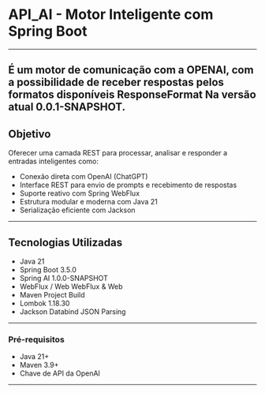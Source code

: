 # API_AI - Motor Inteligente com Spring Boot

---
É um motor de comunicação com a OPENAI,
com a possibilidade de receber respostas
pelos formatos disponíveis ResponseFormat
Na versão atual 0.0.1-SNAPSHOT.
---

## Objetivo

Oferecer uma camada REST para processar, analisar e responder a entradas inteligentes como:

- Conexão direta com OpenAI (ChatGPT)
- Interface REST para envio de prompts e recebimento de respostas
- Suporte reativo com Spring WebFlux
- Estrutura modular e moderna com Java 21
- Serialização eficiente com Jackson

---

## Tecnologias Utilizadas

- Java 21
- Spring Boot 3.5.0
- Spring AI 1.0.0-SNAPSHOT
- WebFlux / Web WebFlux & Web
- Maven Project Build
- Lombok 1.18.30
- Jackson Databind JSON Parsing

---

### Pré-requisitos

- Java 21+
- Maven 3.9+
- Chave de API da OpenAI

---
